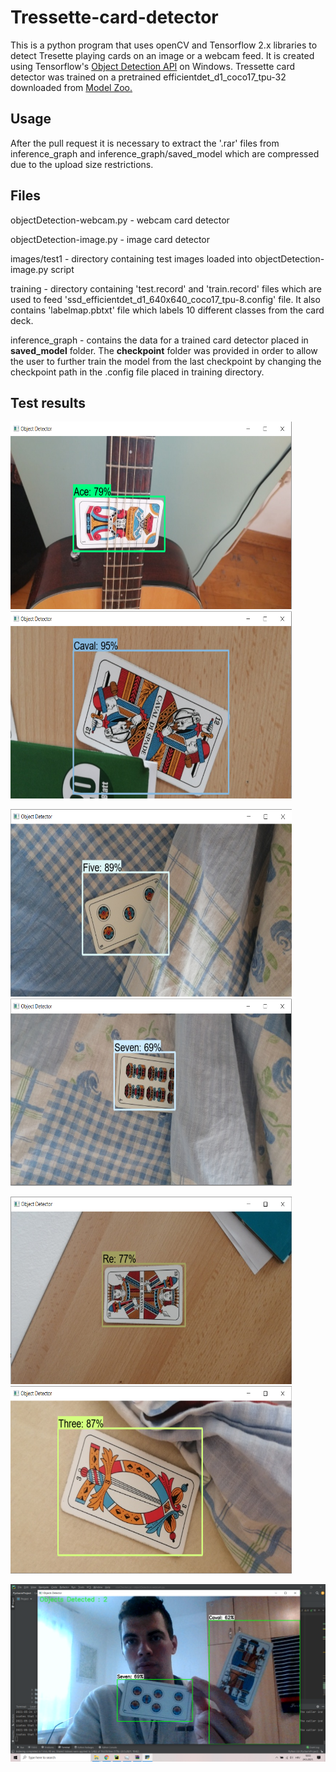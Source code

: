 # Tressette-card-detector
This is a python program that uses openCV and Tensorflow 2.x libraries to detect Tresette playing cards on an image or a webcam feed. It is created using Tensorflow's
[Object Detection API](https://stackoverflow.com/questions/14494747/how-to-add-images-to-readme-md-on-github.md) on Windows.
Tressette card detector was trained on a pretrained efficientdet_d1_coco17_tpu-32 downloaded from [Model Zoo.](https://github.com/tensorflow/models/blob/master/research/object_detection/g3doc/tf2_detection_zoo.md)


## Usage
After the pull request it is necessary to extract the '.rar' files from inference_graph and inference_graph/saved_model which are compressed due to the upload size restrictions.



## Files
objectDetection-webcam.py - webcam card detector

objectDetection-image.py - image card detector

images/test1 - directory containing test images loaded into objectDetection-image.py script

training - directory containing 'test.record' and 'train.record' files which are used to feed 'ssd_efficientdet_d1_640x640_coco17_tpu-8.config' file. It also contains 'labelmap.pbtxt' file which labels 10 different classes from the card deck. 

inference_graph - contains the data for a trained card detector placed in **saved_model** folder. The **checkpoint** folder was provided in order to allow the user to further train the model from the last checkpoint by changing the checkpoint path in the .config file placed in training directory.

## Test results
<img src="https://github.com/MarijanMarkovic/Tressette-card-detector/blob/main/static/Ace.PNG" width="450" height="300"> <img src="https://github.com/MarijanMarkovic/Tressette-card-detector/blob/main/static/Caval.PNG" width="450" height="300">

<img src="https://github.com/MarijanMarkovic/Tressette-card-detector/blob/main/static/Five.PNG" width="450" height="300"> <img src="https://github.com/MarijanMarkovic/Tressette-card-detector/blob/main/static/Seven.PNG" width="450" height="300">

<img src="https://github.com/MarijanMarkovic/Tressette-card-detector/blob/main/static/Re.PNG" width="450" height="300"> <img src="https://github.com/MarijanMarkovic/Tressette-card-detector/blob/main/static/Three.PNG" width="450" height="300">

<img src="https://github.com/MarijanMarkovic/Tressette-card-detector/blob/main/static/video.png">
